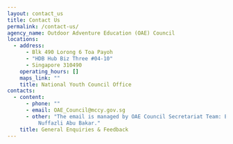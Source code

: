 ```yaml
---
layout: contact_us
title: Contact Us
permalink: /contact-us/
agency_name: Outdoor Adventure Education (OAE) Council
locations:
  - address:
      - Blk 490 Lorong 6 Toa Payoh
      - "HDB Hub Biz Three #04-10"
      - Singapore 310490
    operating_hours: []
    maps_link: ""
    title: National Youth Council Office
contacts:
  - content:
      - phone: ""
      - email: OAE_Council@mccy.gov.sg
      - other: "The email is managed by OAE Council Secretariat Team: Edvan Loh and
          Nuffazli Abu Bakar."
    title: General Enquiries & Feedback
---
```

